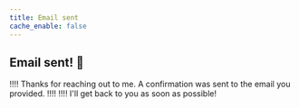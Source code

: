 ```yaml
---
title: Email sent
cache_enable: false
---
```


## Email sent! 📨

!!!! Thanks for reaching out to me. A confirmation was sent to the email you provided.
!!!!
!!!! I'll get back to you as soon as possible!
